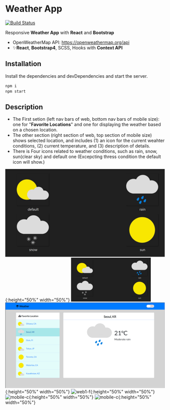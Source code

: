 # Weather App 
[![Build Status](https://travis-ci.org/joemccann/dillinger.svg?branch=master)](https://travis-ci.org/joemccann/dillinger)

Responsive **Weather App** with **React** and **Bootstrap**

- OpenWeatherMap API: https://openweathermap.org/api
- ✨**React**, **Bootstrap4**, SCSS, Hooks with **Context API**

## Installation

Install the dependencies and devDependencies and start the server.

```sh
npm i
npm start
```

## Description

- The First setion (left nav bars of web, bottom nav bars of mobile size): one for "**Favorite Locations**" and one for displaying the weather based on a chosen location.
- The other section (right section of web, top section of mobile size) shows selected location, and includes (1) an icon for the current weahter conditions, (2) current temperature, and (3) description of details.
- There is Four icons related to weather conditions, such as rain, snow, sun(clear sky) and default one (Excepcting thress condition the default icon will show.)

![icon](mdfile/weather_img.JPG){:height="50%" width="50%"}
<img src="mdfile/weather_img.JPG" width="50%" height="50%">
![web1-c](mdfile/web1_c.PNG){:height="50%" width="50%"}
![web1-f](mdfile/web1_f.PNG){:height="50%" width="50%"}
![mobile-c](mdfile/mobile1_c.PNG){:height="50%" width="50%"}
![mobile-c](mdfile/mobile1_f.PNG){:height="50%" width="50%"}
